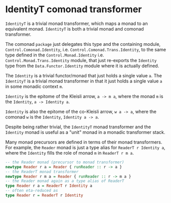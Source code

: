 # IdentityT comonad transformer

`IdentityT` is a trivial monad transformer, which maps a monad to an equivalent monad. `IdentityT` is both a trivial monad and comonad transformer.

The comonad `package` just delegates this type and the containing module, `Control.Comonad.Identity`, i.e. `Control.Comonad.Trans.Identity`, to the same type defined in the `Control.Monad.Identity` i.e. `Control.Monad.Trans.Identity` module, that just re-exports the `Identity` type from the `Data.Functor.Identity` module where it is actually defined.


The `Identity` is a trivial functor/monad that just holds a single value `a`. The `IdentityT` is a trivial monad transformer in that it just holds a single value `a` in some monadic context `m`.

`Identity` is the epitome of the Kleisli arrow, `a -> m a`, where the monad `m` is the `Identity`, `a -> Identity a`.

`Identity` is also the epitome of the co-Kleisli arrow, `w a -> a`, where the comonad `w` is the `Identity`, `Identity a -> a`.

Despite being rather trivial, the `IdentityT` monad transformer and the `Identity` monad is useful as a "unit" monad in a monadic transformer stack.

Many monad precursors are defined in terms of their monad transformers. For example, the `Reader` monad is just a type alias for `ReaderT r Identity a`, where the `Identity` fills the role of monad `m` in `ReaderT r m a`.

```hs
-- the Reader monad (precursor to monad transformer)
newtype Reader r a = Reader { runReader :: r -> a }
-- the ReaderT monad transformer
newtype Reader r m a = Reader { runReader :: r -> m a }
-- the Reader monad again as a type alias of ReaderT
type Reader r a = ReaderT r Identity a
-- often eta-reduced as
type Reader r = ReaderT r Identity
```
